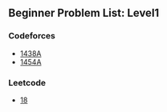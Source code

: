 ## Beginner Problem List: Level1


### Codeforces
- [1438A](ad_hoc/beginner/l1-cf-1438A)
- [1454A](ad_hoc/beginner/l1-cf-1454A)


### Leetcode
- [18](ad_hoc/beginner/l1-lc-18)



